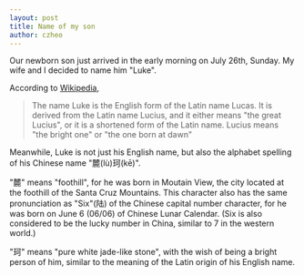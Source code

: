 ```yaml
---
layout: post
title: Name of my son
author: czheo
---
```


Our newborn son just arrived in the early morning on July 26th, Sunday.
My wife and I decided to name him "Luke".

According to [Wikipedia](https://en.wikipedia.org/wiki/Luke_(name)),
> The name Luke is the English form of the Latin name Lucas.
> It is derived from the Latin name Lucius, and it either means "the great Lucius", or it is a shortened form of the Latin name.
> Lucius means "the bright one" or "the one born at dawn"

Meanwhile, Luke is not just his English name, but also the alphabet spelling of his Chinese name "麓(lù)珂(kē)".

"麓" means "foothill", for he was born in Moutain View, the city located at the foothill of the Santa Cruz Mountains.
This character also has the same pronunciation as "Six"(陆) of the Chinese capital number character, for he was born on June 6 (06/06) of Chinese Lunar Calendar.
(Six is also considered to be the lucky number in China, similar to 7 in the western world.)

"珂" means "pure white jade-like stone", with the wish of being a bright person of him, similar to the meaning of the Latin origin of his English name.
